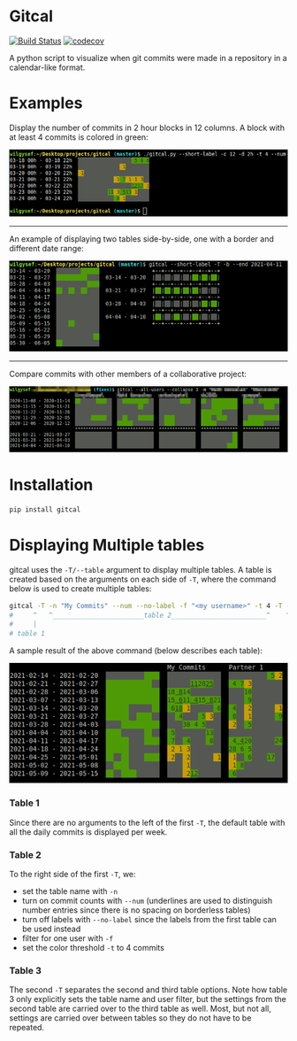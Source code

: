 # Gitcal

[![Build Status](https://www.travis-ci.com/WiLGYSeF/gitcal.svg?branch=master)](https://www.travis-ci.com/WiLGYSeF/gitcal)
[![codecov](https://codecov.io/gh/WiLGYSeF/gitcal/branch/master/graph/badge.svg?token=R4FFV0ZCGB)](https://codecov.io/gh/WiLGYSeF/gitcal)

A python script to visualize when git commits were made in a repository in a calendar-like format.

# Examples

Display the number of commits in 2 hour blocks in 12 columns. A block with at least 4 commits is colored in green:

![sample gitcal usage](https://raw.githubusercontent.com/WiLGYSeF/gitcal/master/docs/images/sample-gitcal.png)

---

An example of displaying two tables side-by-side, one with a border and different date range:

![sample gitcal usage](https://raw.githubusercontent.com/WiLGYSeF/gitcal/master/docs/images/sample-gitcal-table-mix.png)

---

Compare commits with other members of a collaborative project:

![sample gitcal usage](https://raw.githubusercontent.com/WiLGYSeF/gitcal/master/docs/images/sample-gitcal-all-users.png)

# Installation

```bash
pip install gitcal
```

# Displaying Multiple tables

gitcal uses the `-T/--table` argument to display multiple tables.
A table is created based on the arguments on each side of `-T`, where the command below is used to create multiple tables:

```bash
gitcal -T -n "My Commits" --num --no-label -f "<my username>" -t 4 -T -n "Partner 1" -f "<partner 1>" -f "<also partner 1>"
#     ^   ^_______________________table 2________________________^    ^______________________table 3______________________^
#     |
# table 1
```

A sample result of the above command (below describes each table):

![sample gitcal usage](https://raw.githubusercontent.com/WiLGYSeF/gitcal/master/docs/images/sample-gitcal-multiple-tables.png)

### Table 1

Since there are no arguments to the left of the first `-T`, the default table with all the daily commits is displayed per week.

### Table 2

To the right side of the first `-T`, we:
- set the table name with `-n`
- turn on commit counts with `--num` (underlines are used to distinguish number entries since there is no spacing on borderless tables)
- turn off labels with `--no-label` since the labels from the first table can be used instead
- filter for one user with `-f`
- set the color threshold `-t` to 4 commits

### Table 3

The second `-T` separates the second and third table options.
Note how table 3 only explicitly sets the table name and user filter, but the settings from the second table are carried over to the third table as well.
Most, but not all, settings are carried over between tables so they do not have to be repeated.
